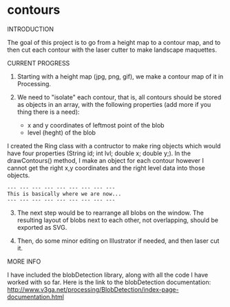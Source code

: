 # contours

INTRODUCTION

The goal of this project is to go from a height map to a contour map, and to then cut each contour with the laser cutter to make landscape maquettes.


CURRENT PROGRESS

1. Starting with a height map (jpg, png, gif), we make a contour map of it in Processing.

2. We need to "isolate" each contour, that is, all contours should be stored as objects in an array, with the following properties (add more if you thing there is a need):

	- x and y coordinates of leftmost point of the blob
	- level (heght) of the blob

I created the Ring class with a contructor to make ring objects which would have four properties (String id; int lvl; double x; double y;).
In the drawContours() method, I make an object for each contour however I cannot get the right x,y coordinates and the right level data into those objects.

	--- --- --- --- --- --- --- --- ---
	This is basically where we are now...
	--- --- --- --- --- --- --- --- ---

3. The next step would be to rearrange all blobs on the window. The resulting layout of blobs next to each other, not overlapping, should be exported as SVG.

4. Then, do some minor editing on Illustrator if needed, and then laser cut it.


MORE INFO

I have included the blobDetection library, along with all the code I have worked with so far.
Here is the link to the blobDetection documentation: http://www.v3ga.net/processing/BlobDetection/index-page-documentation.html